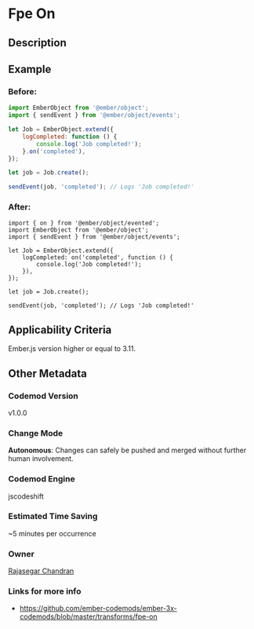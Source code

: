 # Fpe On

## Description

## Example

### Before:

```jsx
import EmberObject from '@ember/object';
import { sendEvent } from '@ember/object/events';

let Job = EmberObject.extend({
	logCompleted: function () {
		console.log('Job completed!');
	}.on('completed'),
});

let job = Job.create();

sendEvent(job, 'completed'); // Logs 'Job completed!'
```

### After:

```tsx
import { on } from '@ember/object/evented';
import EmberObject from '@ember/object';
import { sendEvent } from '@ember/object/events';

let Job = EmberObject.extend({
	logCompleted: on('completed', function () {
		console.log('Job completed!');
	}),
});

let job = Job.create();

sendEvent(job, 'completed'); // Logs 'Job completed!'
```

## Applicability Criteria

Ember.js version higher or equal to 3.11.

## Other Metadata

### Codemod Version

v1.0.0

### Change Mode

**Autonomous**: Changes can safely be pushed and merged without further human involvement.

### **Codemod Engine**

jscodeshift

### Estimated Time Saving

~5 minutes per occurrence

### Owner

[Rajasegar Chandran](https://github.com/rajasegar)

### Links for more info

-   https://github.com/ember-codemods/ember-3x-codemods/blob/master/transforms/fpe-on

